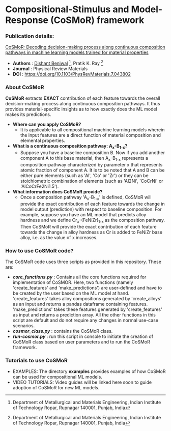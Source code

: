 # Compositional-Stimulus and Model-Response (CoSMoR) framework 
### Publication details:
[CoSMoR: Decoding decision-making process along continuous composition pathways in machine learning models trained for material properties](https://journals.aps.org/prmaterials/abstract/10.1103/PhysRevMaterials.7.043802)
- **Authors** : [Dishant Beniwal](https://github.com/d-beniwal) [^1], Pratik K. Ray [^1]
- **Journal** : Physical Review Materials
- **DOI** : https://doi.org/10.1103/PhysRevMaterials.7.043802
[^1]: Department of Metallurgical and Materials Engineering, Indian Institute of Technology Ropar, Rupnagar 140001, Punjab, India

### About **CoSMoR**
**CoSMoR** extracts **EXACT** contribution of each feature towards the overall decision-making process along continuous composition pathways. It thus provides material-specific insights as to how exactly does the ML model makes its predictions.

- **Where can you apply CoSMoR?**
  - It is applicable to all compositional machine learning models wherein the input features are a direct function of material composition and elemental properties.
- **What is a continuous composition pathway: A<sub>x</sub>-B<sub>1-x</sub>?**
  - Suppose you have a baseline composition B. Now if you add another component A to this base material, then A<sub>x</sub>-B<sub>1-x</sub> represents a composition-pathway characterized by parameter x that represents atomic fraction of component A. It is to be noted that A and B can be either pure elements (such as 'Al', 'Co' or 'Zr') or they can be stoichiometric combination of elements (such as 'Al2Ni', 'CoCrNi' or 'AlCoCrFe2Ni1.5').
- **What information does CoSMoR provide?**
  - Once a composition pathway 'A<sub>x</sub>-B<sub>1-x</sub>' is defined, CoSMoR will provide the exact contribution of each feature towards the change in model output (prediction) with respect to baseline composition. For example, suppose you have an ML model that predicts alloy hardness and we define Cr<sub>x</sub>-(FeNiZr)<sub>1-x</sub> as the composition pathway. Then CoSMoR will provide the exact contribution of each feature towards the change in alloy hardness as Cr is added to FeNiZr base alloy, i.e. as the value of x increases.

### How to use **CoSMoR** code?
The CoSMoR code uses three scripts as provided in this repository. These are:
- **_core_functions.py_** : Contains all the core functions required for implementation of CoSMOR. Here, two functions (namely 'create_features' and 'make_predictions') are user-defined and have to be created by the user based on the ML model at hand. 'create_features' takes alloy compositions generated by 'create_alloys' as an input and returns a pandas dataframe containing features. 'make_predictions' takes these features generated by 'create_features' as input and returns a prediction array. All the other functions in this script are default and do not require any changes in normal use-case scenarios.
- **_cosmor_class.py_** : contains the CoSMoR class.
- **_run-cosmor.py_** : run this script in console to initiate the creation of CoSMoR class based on user parameters and to run the CoSMoR framework.

### Tutorials to use **CoSMoR**
- EXAMPLES: The directory **examples** provides examples of how CoSMoR can be used for compositional ML models.
- VIDEO TUTORIALS: Video guides will be linked here soon to guide adoption of CoSMoR for new ML models.

